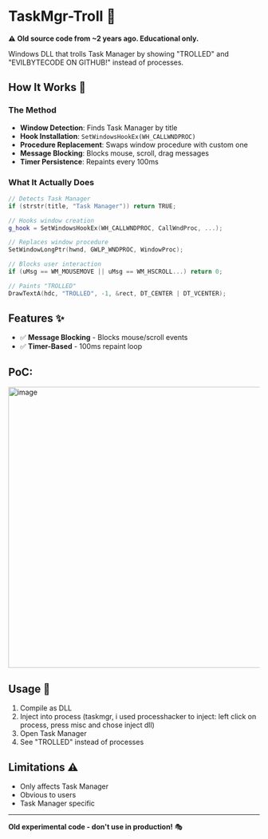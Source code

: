 # TaskMgr-Troll 🎯

**⚠️ Old source code from ~2 years ago. Educational only.**

Windows DLL that trolls Task Manager by showing "TROLLED" and "EVILBYTECODE ON GITHUB!" instead of processes.

## How It Works 🔧

### The Method
- **Window Detection**: Finds Task Manager by title
- **Hook Installation**: `SetWindowsHookEx(WH_CALLWNDPROC)` 
- **Procedure Replacement**: Swaps window procedure with custom one
- **Message Blocking**: Blocks mouse, scroll, drag messages
- **Timer Persistence**: Repaints every 100ms

### What It Actually Does
```cpp
// Detects Task Manager
if (strstr(title, "Task Manager")) return TRUE;

// Hooks window creation
g_hook = SetWindowsHookEx(WH_CALLWNDPROC, CallWndProc, ...);

// Replaces window procedure  
SetWindowLongPtr(hwnd, GWLP_WNDPROC, WindowProc);

// Blocks user interaction
if (uMsg == WM_MOUSEMOVE || uMsg == WM_HSCROLL...) return 0;

// Paints "TROLLED"
DrawTextA(hdc, "TROLLED", -1, &rect, DT_CENTER | DT_VCENTER);
```

## Features ✨

- ✅ **Message Blocking** - Blocks mouse/scroll events  
- ✅ **Timer-Based** - 100ms repaint loop

## PoC:
<img width="669" height="563" alt="image" src="https://github.com/user-attachments/assets/dbbabdc9-53a8-4d48-b719-600194fb7fed" />


## Usage 🚀

1. Compile as DLL
2. Inject into process  (taskmgr, i used processhacker to inject: left click on process, press misc and chose inject dll)
3. Open Task Manager
4. See "TROLLED" instead of processes

## Limitations ⚠️

- Only affects Task Manager
- Obvious to users
- Task Manager specific

---

**Old experimental code - don't use in production!** 🎭

